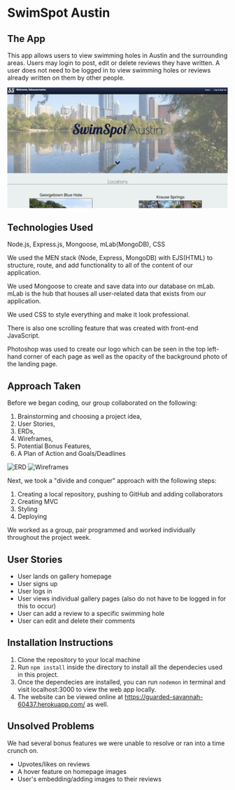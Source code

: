 # SwimSpot Austin

## The App
This app allows users to view swimming holes in Austin and the surrounding areas. Users may login to post, edit or delete reviews they have written. A user does not need to be logged in to view swimming holes or reviews already written on them by other people.

![SwimSpot Landing Page](public/images/landing_page.png)


## Technologies Used
Node.js, Express.js, Mongoose, mLab(MongoDB), CSS

We used the MEN stack (Node, Express, MongoDB) with EJS(HTML) to structure, route, and add functionality to all of the content of our application.

We used Mongoose to create and save data into our database on mLab.  mLab is the hub that houses all user-related data that exists from our application.

We used CSS to style everything and make it look professional.

There is also one scrolling feature that was created with front-end JavaScript.

Photoshop was used to create our logo which can be seen in the top left-hand corner of each page as well as the opacity of the background photo of the landing page.

## Approach Taken
Before we began coding, our group collaborated on the following: 
1. Brainstorming and choosing a project idea,
2. User Stories,
3. ERDs,
4. Wireframes,
5. Potential Bonus Features,
6. A Plan of Action and Goals/Deadlines

![ERD](public/images/ERD.png)
![Wireframes](public/images/wireframes.png)

Next, we took a "divide and conquer" approach with the following steps:
1. Creating a local repository, pushing to GitHub and adding collaborators 
2. Creating MVC
3. Styling
4. Deploying

We worked as a group, pair programmed and worked individually throughout the project week.


## User Stories
* User lands on gallery homepage
* User signs up
* User logs in
* User views individual gallery pages (also do not have to be logged in for this to occur)
* User can add a review to a specific swimming hole
* User can edit and delete their comments


## Installation Instructions
1. Clone the repository to your local machine
2. Run `npm install` inside the directory to install all the dependecies used in this project.
3. Once the dependecies are installed, you can run `nodemon` in terminal and visit localhost:3000 to view the web app locally.
4. The website can be viewed online at https://guarded-savannah-60437.herokuapp.com/ as well.


## Unsolved Problems
We had several bonus features we were unable to resolve or ran into a time crunch on.
* Upvotes/likes on reviews
* A hover feature on homepage images
* User's embedding/adding images to their reviews


